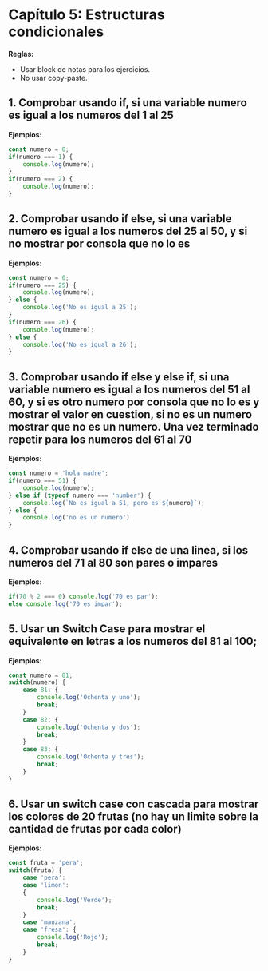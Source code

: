 # Capítulo 5: Estructuras condicionales

**Reglas:**
- Usar block de notas para los ejercicios.
- No usar copy-paste.

## 1. Comprobar usando if, si una variable numero es igual a los numeros del 1 al 25
**Ejemplos:**
```javascript
const numero = 0;
if(numero === 1) {
    console.log(numero);
}
if(numero === 2) {
    console.log(numero);
}
```

## 2. Comprobar usando if else, si una variable numero es igual a los numeros del 25 al 50, y si no mostrar por consola que no lo es
**Ejemplos:**
```javascript
const numero = 0;
if(numero === 25) {
    console.log(numero);
} else {
    console.log('No es igual a 25');
}
if(numero === 26) {
    console.log(numero);
} else {
    console.log('No es igual a 26');
}
```

## 3. Comprobar usando if else y else if, si una variable numero es igual a los numeros del 51 al 60, y si es otro numero por consola que no lo es y mostrar el valor en cuestion, si no es un numero mostrar que no es un numero. Una vez terminado repetir para los numeros del 61 al 70

**Ejemplos:**
```javascript
const numero = 'hola madre';
if(numero === 51) {
    console.log(numero);
} else if (typeof numero === 'number') {
    console.log(`No es igual a 51, pero es ${numero}`);
} else {
    console.log('no es un numero')
}
```

## 4. Comprobar usando if else de una linea, si los numeros del 71 al 80 son pares o impares

**Ejemplos:**
```javascript
if(70 % 2 === 0) console.log('70 es par');
else console.log('70 es impar');
```

## 5. Usar un Switch Case para mostrar el equivalente en letras a los numeros del 81 al 100;
**Ejemplos:**
```javascript
const numero = 81;
switch(numero) {
    case 81: {
        console.log('Ochenta y uno');
        break;
    }
    case 82: {
        console.log('Ochenta y dos');
        break;
    }
    case 83: {
        console.log('Ochenta y tres');
        break;
    }
}
```

## 6. Usar un switch case con cascada para mostrar los colores de 20 frutas (no hay un limite sobre la cantidad de frutas por cada color)

**Ejemplos:**
```javascript
const fruta = 'pera';
switch(fruta) {
    case 'pera': 
    case 'limon':
    {
        console.log('Verde');
        break;
    }
    case 'manzana': 
    case 'fresa': {
        console.log('Rojo');
        break;
    }
}
```
